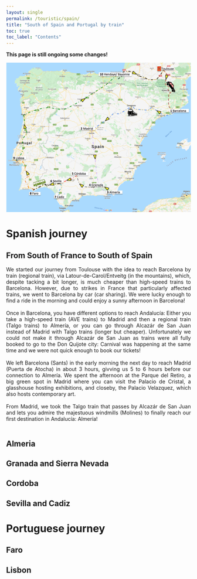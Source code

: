 ```yaml
---
layout: single
permalink: /touristic/spain/
title: "South of Spain and Portugal by train"
toc: true
toc_label: "Contents"
---
```


<!-- because of div command, you have to use <a href="https://your-site.com">Your link</a> tag inside -->

**This page is still ongoing some changes!**


<img src="/assets/images/train_trip.png" alt="Train trip"> 

# Spanish journey

## From South of France to South of Spain
<div style="text-align: justify"> We started our journey from Toulouse with the idea to reach Barcelona by train (regional train), via Latour-de-Carol/Entveitg (in the mountains), which, despite tacking a bit longer, is much cheaper than high-speed trains to Barcelona. However, due to strikes in France that particularly affected trains, we went to Barcelona by car (car sharing). We were lucky enough to find a ride in the morning and could enjoy a sunny afternoon in Barcelona! </div><br>
<div style="text-align: justify"> Once in Barcelona, you have different options to reach Andalucía: Either you take a high-speed train (AVE trains) to Madrid and then a regional train (Talgo trains) to Almería, or you can go through Alcazár de San Juan instead of Madrid with Talgo trains (longer but cheaper). Unfortunately we could not make it through Alcazár de San Juan as trains were all fully booked to go to the Don Quijote city: Carnival was happening at the same time and we were not quick enough to book our tickets! </div><br>
<div style="text-align: justify"> We left Barcelona (Sants) in the early morning the next day to reach Madrid (Puerta de Atocha) in about 3 hours, givving us 5 to 6 hours before our connection to Almería. We spent the afternoon at the Parque del Retiro, a big green spot in Madrid where you can visit the Palacio de Cristal, a glasshouse hosting exhibitions, and closeby, the Palacio Velazquez, which also hosts contemporary art. </div><br>
<div style="text-align: justify"> From Madrid, we took the Talgo train that passes by Alcazár de San Juan and lets you admire the majestuous windmills (Molines) to finally reach our first destination in Andalucía: Almería! </div><br>

## Almeria
## Granada and Sierra Nevada
## Cordoba
## Sevilla and Cadiz

# Portuguese journey

## Faro
## Lisbon
